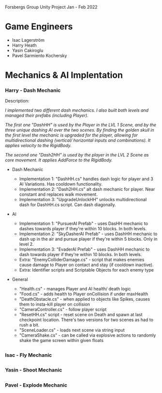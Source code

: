 Forsbergs Group Unity Project Jan - Feb 2022


# Game Engineers

- Isac Lagerström
- Harry Heath
- Yasin Cakiroglu
- Pavel Sarmiento Kochersky

# Mechanics & AI Implentation
### Harry - Dash Mechanic

Description: 

*I implemented two different dash mechanics. I also built both levels and managed their prefabs (including Player).*

*The first one "DashHH" is used by the Player in the LVL 1 Scene, and by the three unique dashing AI over the two scenes. By finding the golden skull in the first level the mechanic is upgraded for the player, allowing for multidirectional dashing (vertical/ horizontal inputs and combinations). It applies velocity to the RigidBody.*

*The second one "Dash2HH" is used by the player in the LVL 2 Scene as core movement. It applies AddForce to the RigidBody.*


- Dash Mechanic
  - Implementation 1: "DashHH.cs" handles dash logic for player and 3 AI Variations. Has cooldown functionality.
  - Implementation 2: "Dash2HH.cs" alt dash mechanic for player. Near constant and replaces walk movement.
  - Implementation 3: "UpgradeUnlockHH" unlocks multidirectional dash for DashHH.cs script. Can dash diagonally.

- AI
  - Implementation 1: "PursuerAI Prefab" - uses DasHH mechanic to dashes towards player if they're within 10 blocks. In both levels.
  - Implementation 2: "SkyDasherAI Prefab" - uses DashHH mechanic to dash up in the air and pursue player if they're within 5 blocks. Only in level 2.
  - Implementation 3: "EvaderAI Prefab" - uses DashHH mechanic to dash towards player if they're within 10 blocks. In both levels.
  - Extra: "EnemyColliderDamage.cs" - script that makes enemies cause damage to Player on contact and stay (if cooldown inactive).
  - Extra: Identifier scripts and Scriptable Objects for each enemy type


- General
  - "Health.cs" - manages Player and AI health/ death logic
  - "Food.cs" - adds health to Player onCollision if under maxHealth 
  - "DeathObstacle.cs" - when applied to objects like Spikes, causes them to insta-kill player on collision
  - "CameraController.cs" - follow player script
  - "ResetHH.cs" script - reset scene on Death and spawn at last checkpoint location. There's two versions for two scenes as had to rush a bit.
  - "SceneLoader.cs" - loads next scene via string input
  - "CameraShake.cs" - can be called via explosive actions to randomly shake the game screen within given floats
##
### Isac - Fly Mechanic
##
### Yasin - Shoot Mechanic
##
### Pavel - Explode Mechanic
